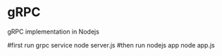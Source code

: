 # gRPC
gRPC implementation in Nodejs

#first run grpc service
node server.js
#then run nodejs app
node app.js
